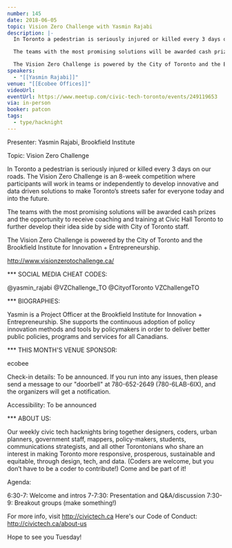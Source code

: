 ```yaml
---
number: 145
date: 2018-06-05
topic: Vision Zero Challenge with Yasmin Rajabi
description: |-
  In Toronto a pedestrian is seriously injured or killed every 3 days on our roads. The Vision Zero Challenge is an 8-week competition where participants will work in teams or independently to develop innovative and data driven solutions to make Toronto’s streets safer for everyone today and into the future.

  The teams with the most promising solutions will be awarded cash prizes and the opportunity to receive coaching and training at Civic Hall Toronto to further develop their idea side by side with City of Toronto staff.

  The Vision Zero Challenge is powered by the City of Toronto and the Brookfield Institute for Innovation + Entrepreneurship. http://www.visionzerotochallenge.ca/
speakers:
  - "[[Yasmin Rajabi]]"
venue: "[[Ecobee Offices]]"
videoUrl: 
eventUrl: https://www.meetup.com/civic-tech-toronto/events/249119653
via: in-person
booker: patcon
tags:
  - type/hacknight
---
```


Presenter: Yasmin Rajabi, Brookfield Institute

Topic: Vision Zero Challenge

In Toronto a pedestrian is seriously injured or killed every 3 days on our roads. The Vision Zero Challenge is an 8-week competition where participants will work in teams or independently to develop innovative and data driven solutions to make Toronto’s streets safer for everyone today and into the future.

The teams with the most promising solutions will be awarded cash prizes and the opportunity to receive coaching and training at Civic Hall Toronto to further develop their idea side by side with City of Toronto staff.

The Vision Zero Challenge is powered by the City of Toronto and the Brookfield Institute for Innovation + Entrepreneurship.

http://www.visionzerotochallenge.ca/

*** SOCIAL MEDIA CHEAT CODES:

@yasmin_rajabi @VZChallenge_TO @CityofToronto VZChallengeTO

*** BIOGRAPHIES:

Yasmin is a Project Officer at the Brookfield Institute for Innovation + Entrepreneurship. She supports the continuous adoption of policy innovation methods and tools by policymakers in order to deliver better public policies, programs and services for all Canadians.

*** THIS MONTH'S VENUE SPONSOR:

ecobee

Check-in details: To be announced. If you run into any issues, then please send a message to our "doorbell" at 780-652-2649 (780-6LAB-6IX), and the organizers will get a notification.

Accessibility: To be announced

*** ABOUT US:

Our weekly civic tech hacknights bring together designers, coders, urban planners, government staff, mappers, policy-makers, students, communications strategists, and all other Torontonians who share an interest in making Toronto more responsive, prosperous, sustainable and equitable, through design, tech, and data. (Coders are welcome, but you don’t have to be a coder to contribute!) Come and be part of it!

Agenda:

6:30-7: Welcome and intros
7-7:30: Presentation and Q&A/discussion
7:30-9: Breakout groups (make something!)

For more info, visit http://civictech.ca
Here's our Code of Conduct: http://civictech.ca/about-us

Hope to see you Tuesday!